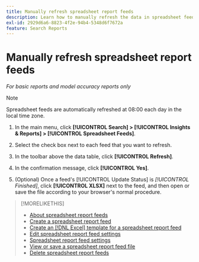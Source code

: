 ```yaml
---
title: Manually refresh spreadsheet report feeds
description: Learn how to manually refresh the data in spreadsheet feeds.
exl-id: 2929d6a6-8823-4f2e-94b4-5348d6f7672a
feature: Search Reports
---
```

# Manually refresh spreadsheet report feeds

*For basic reports and model accuracy reports only*

>[!NOTE]
>
>Spreadsheet feeds are automatically refreshed at 08:00 each day in the local time zone.

1. In the main menu, click **[!UICONTROL Search] > [!UICONTROL Insights & Reports] > [!UICONTROL Spreadsheet Feeds]**.

1. Select the check box next to each feed that you want to refresh.

1. In the toolbar above the data table, click **[!UICONTROL Refresh]**.

1. In the confirmation message, click **[!UICONTROL Yes]**.

1. (Optional) Once a feed's [!UICONTROL Update Status] is *[!UICONTROL Finished]*, click **[!UICONTROL XLSX]** next to the feed, and then open or save the file according to your browser's normal procedure.

>[!MORELIKETHIS]
>
>* [About spreadsheet report feeds](spreadsheet-feed-about.md)
>* [Create a spreadsheet report feed](spreadsheet-feed-create.md)
>* [Create an [!DNL Excel] template for a spreadsheet report feed](spreadsheet-feed-create-excel-template.md)
>* [Edit spreadsheet report feed settings](spreadsheet-feed-edit.md)
>* [Spreadsheet report feed settings](spreadsheet-feed-settings.md)
>* [View or save a spreadsheet report feed file](spreadsheet-feed-view-or-save.md)
>* [Delete spreadsheet report feeds](spreadsheet-feed-delete.md)
